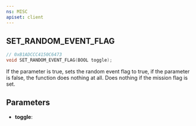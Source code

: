 ```yaml
---
ns: MISC
apiset: client
---
```

## SET_RANDOM_EVENT_FLAG

```c
// 0xB1ADCCC4150C6473
void SET_RANDOM_EVENT_FLAG(BOOL toggle);
```

If the parameter is true, sets the random event flag to true, if the parameter is false, the function does nothing at all.
Does nothing if the mission flag is set.

## Parameters
* **toggle**:



